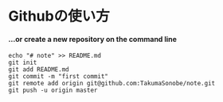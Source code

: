 # Githubの使い方

#### …or create a new repository on the command line

```
echo "# note" >> README.md
git init
git add README.md
git commit -m "first commit"
git remote add origin git@github.com:TakumaSonobe/note.git
git push -u origin master
```
